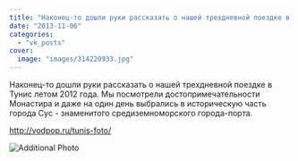 ```yaml
---
title: "Наконец-то дошли руки рассказать о нашей трехдневной поездке в Тунис летом 2012 года. Мы посмотрели..."
date: "2013-11-06"
categories: 
  - "vk_posts"
cover:
  image: "images/314220933.jpg"
---
```


Наконец-то дошли руки рассказать о нашей трехдневной поездке в Тунис летом 2012 года. Мы посмотрели достопримечательности Монастира и даже на один день выбрались в историческую часть города Сус - знаменитого средиземноморского города-порта.

<!--more-->

http://vodpop.ru/tunis-foto/

![Additional Photo](https://vodpop.ru/wp-content/uploads/2023/07/314220934.jpg)
